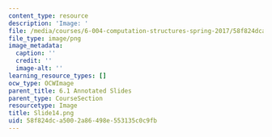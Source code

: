```yaml
---
content_type: resource
description: 'Image: '
file: /media/courses/6-004-computation-structures-spring-2017/58f824dca5002a86498e553135c0c9fb_Slide14.png
file_type: image/png
image_metadata:
  caption: ''
  credit: ''
  image-alt: ''
learning_resource_types: []
ocw_type: OCWImage
parent_title: 6.1 Annotated Slides
parent_type: CourseSection
resourcetype: Image
title: Slide14.png
uid: 58f824dc-a500-2a86-498e-553135c0c9fb
---
```

